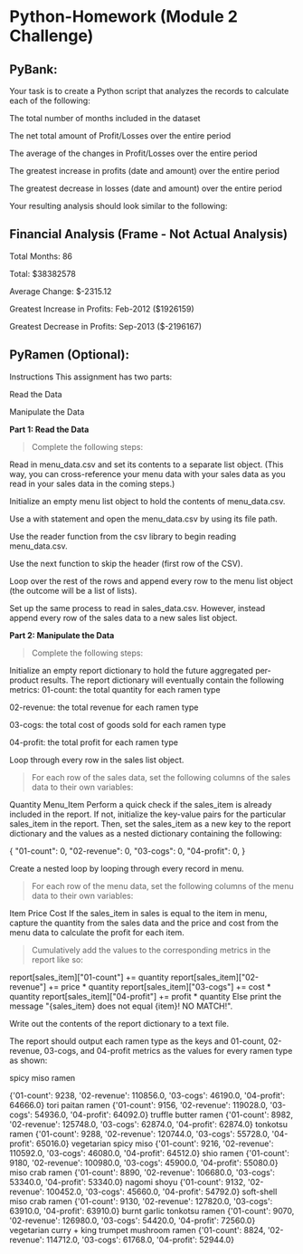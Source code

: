 # Python-Homework (Module 2 Challenge)
## PyBank:

Your task is to create a Python script that analyzes the records to calculate each of the following:

The total number of months included in the dataset

The net total amount of Profit/Losses over the entire period

The average of the changes in Profit/Losses over the entire period

The greatest increase in profits (date and amount) over the entire period

The greatest decrease in losses (date and amount) over the entire period

Your resulting analysis should look similar to the following:

  Financial Analysis (Frame - Not Actual Analysis)
  ----------------------------
  Total Months: 86
  
  Total: $38382578
  
  Average  Change: $-2315.12
  
  Greatest Increase in Profits: Feb-2012 ($1926159)
  
  Greatest Decrease in Profits: Sep-2013 ($-2196167)
  
 ## PyRamen (Optional):
 
 Instructions
This assignment has two parts:

Read the Data

Manipulate the Data

**Part 1: Read the Data**

>Complete the following steps:

Read in menu_data.csv and set its contents to a separate list object. (This way, you can cross-reference your menu data with your sales data as you read in your sales data in the coming steps.)

Initialize an empty menu list object to hold the contents of menu_data.csv.

Use a with statement and open the menu_data.csv by using its file path.

Use the reader function from the csv library to begin reading menu_data.csv.

Use the next function to skip the header (first row of the CSV).

Loop over the rest of the rows and append every row to the menu list object (the outcome will be a list of lists).

Set up the same process to read in sales_data.csv. However, instead append every row of the sales data to a new sales list object.


**Part 2: Manipulate the Data**

>Complete the following steps:

Initialize an empty report dictionary to hold the future aggregated per-product results. The report dictionary will eventually contain the following metrics:
01-count: the total quantity for each ramen type

02-revenue: the total revenue for each ramen type

03-cogs: the total cost of goods sold for each ramen type

04-profit: the total profit for each ramen type

Loop through every row in the sales list object.
>For each row of the sales data, set the following columns of the sales data to their own variables:

Quantity
Menu_Item
Perform a quick check if the sales_item is already included in the report. If not, initialize the key-value pairs for the particular sales_item in the report. Then, set the sales_item as a new key to the report dictionary and the values as a nested dictionary containing the following:

{
"01-count": 0,
"02-revenue": 0,
"03-cogs": 0,
"04-profit": 0,
}

Create a nested loop by looping through every record in menu.

>For each row of the menu data, set the following columns of the menu data to their own variables:

Item
Price
Cost
If the sales_item in sales is equal to the item in menu, capture the quantity from the sales data and the price and cost from the menu data to calculate the profit for each item.

>Cumulatively add the values to the corresponding metrics in the report like so:

report[sales_item]["01-count"] += quantity
report[sales_item]["02-revenue"] += price * quantity
report[sales_item]["03-cogs"] += cost * quantity
report[sales_item]["04-profit"] += profit * quantity
Else print the message "{sales_item} does not equal {item}! NO MATCH!".

Write out the contents of the report dictionary to a text file. 

The report should output each ramen type as the keys and 01-count, 02-revenue, 03-cogs, and 04-profit metrics as the values for every ramen type as shown:

spicy miso ramen 

{'01-count': 9238, '02-revenue': 110856.0, '03-cogs': 46190.0, '04-profit': 64666.0}
  tori paitan ramen {'01-count': 9156, '02-revenue': 119028.0, '03-cogs': 54936.0, '04-profit': 64092.0}
  truffle butter ramen {'01-count': 8982, '02-revenue': 125748.0, '03-cogs': 62874.0, '04-profit': 62874.0}
  tonkotsu ramen {'01-count': 9288, '02-revenue': 120744.0, '03-cogs': 55728.0, '04-profit': 65016.0}
  vegetarian spicy miso {'01-count': 9216, '02-revenue': 110592.0, '03-cogs': 46080.0, '04-profit': 64512.0}
  shio ramen {'01-count': 9180, '02-revenue': 100980.0, '03-cogs': 45900.0, '04-profit': 55080.0}
  miso crab ramen {'01-count': 8890, '02-revenue': 106680.0, '03-cogs': 53340.0, '04-profit': 53340.0}
  nagomi shoyu {'01-count': 9132, '02-revenue': 100452.0, '03-cogs': 45660.0, '04-profit': 54792.0}
  soft-shell miso crab ramen {'01-count': 9130, '02-revenue': 127820.0, '03-cogs': 63910.0, '04-profit': 63910.0}
  burnt garlic tonkotsu ramen {'01-count': 9070, '02-revenue': 126980.0, '03-cogs': 54420.0, '04-profit': 72560.0}
  vegetarian curry + king trumpet mushroom ramen {'01-count': 8824, '02-revenue': 114712.0, '03-cogs': 61768.0, '04-profit': 52944.0}

